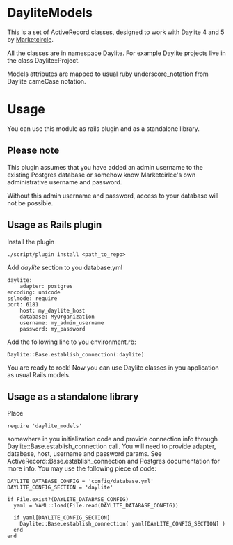 DayliteModels
===========

This is a set of ActiveRecord classes, designed to work with Daylite 4 and 5 by [Marketcircle](www.marketcircle.com).

All the classes are in namespace Daylite. For example Daylite projects live in the class Daylite::Project.

Models attributes are mapped to usual ruby underscore_notation from Daylite cameCase notation.

Usage
=======

You can use this module as rails plugin and as a standalone library.

Please note
-----------
This plugin assumes that you have added an admin username to the existing Postgres database or somehow know Marketcirlce's own administrative username and password.  

Without this admin username and password, access to your database will not be possible.

Usage as Rails plugin
---------------------

Install the plugin

    ./script/plugin install <path_to_repo>


Add _daylite_ section to you database.yml

    daylite:
        adapter: postgres
	encoding: unicode
	sslmode: require
	port: 6181
        host: my_daylite_host
        database: MyOrganization
        username: my_admin_username
        password: my_password


Add the following line to you environment.rb:

    Daylite::Base.establish_connection(:daylite)

You are ready to rock! Now you can use Daylite classes in you application as usual Rails models.

Usage as a standalone library
-----------------------------
Place

    require 'daylite_models'

somewhere in you initialization code and provide connection info through Daylite::Base.establish_connection call. You will need to provide adapter, database, host, username and password params. See ActiveRecord::Base.establish_connection and Postgres documentation for more info. You may use the following piece of code:

    DAYLITE_DATABASE_CONFIG = 'config/database.yml'
    DAYLITE_CONFIG_SECTION = 'daylite'

    if File.exist?(DAYLITE_DATABASE_CONFIG)
      yaml = YAML::load(File.read(DAYLITE_DATABASE_CONFIG))

      if yaml[DAYLITE_CONFIG_SECTION]
        Daylite::Base.establish_connection( yaml[DAYLITE_CONFIG_SECTION] )
      end
    end
